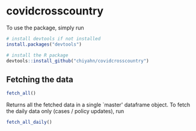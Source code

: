 # covidcrosscountry

To use the package, simply run

```r
# install devtools if not installed
install.packages("devtools") 

# install the R package
devtools::install_github("chiyahn/covidcrosscountry")
```

## Fetching the data

```r
fetch_all()
```

Returns all the fetched data in a single `master' dataframe object. To fetch the daily data only (cases / policy updates), run

```r
fetch_all_daily()
```


